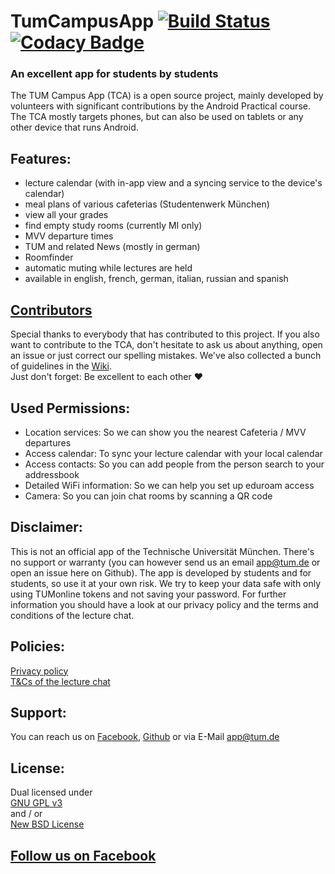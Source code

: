 # TumCampusApp [![Build Status](https://server4.wdkk.de/buildStatus/icon?job=TCA-Android)](https://server4.wdkk.de/job/TCA-Android/) [![Codacy Badge](https://api.codacy.com/project/badge/Grade/01c41ee04d684a11947bfd5216de0b1c)](https://www.codacy.com/app/TCA-Bot/TumCampusApp?utm_source=github.com&amp;utm_medium=referral&amp;utm_content=TCA-Team/TumCampusApp&amp;utm_campaign=Badge_Grade)
### An excellent app for students by students
The TUM Campus App (TCA) is a open source project, mainly developed by volunteers with significant contributions by the Android Practical course. The TCA mostly targets phones, but can also be used on tablets or any other device that runs Android.

## Features:
- lecture calendar (with in-app view and a syncing service to the device's calendar)
- meal plans of various cafeterias (Studentenwerk München)
- view all your grades
- find empty study rooms (currently MI only)
- MVV departure times
- TUM and related News (mostly in german)
- Roomfinder
- automatic muting while lectures are held
- available in english, french, german, italian, russian and spanish

## [Contributors](https://github.com/TCA-Team/TumCampusApp/blob/master/CONTRIBUTORS.md)
Special thanks to everybody that has contributed to this project. If you also want to contribute to the TCA, don't hesitate to ask us about anything, open an issue or just correct our spelling mistakes. We've also collected a bunch of guidelines in the [Wiki](https://github.com/TCA-Team/TumCampusApp/wiki).  
Just don't forget: Be excellent to each other :heart:

## Used Permissions:
+ Location services: So we can show you the nearest Cafeteria / MVV departures
+ Access calendar: To sync your lecture calendar with your local calendar
+ Access contacts: So you can add people from the person search to your addressbook
+ Detailed WiFi information: So we can help you set up eduroam access
+ Camera: So you can join chat rooms by scanning a QR code

## Disclaimer:
This is not an official app of the Technische Universität München. There's no support or warranty (you can however send us an email [app@tum.de](mailto:app@tum.de) or open an issue here on Github). The app is developed by students and for students, so use it at your own risk. We try to keep your data safe with only using TUMonline tokens and not saving your password. For further information you should have a look at our privacy policy and the terms and conditions of the lecture chat.

## Policies:
[Privacy policy](https://app.tum.de/landing/privacy/)  
[T&Cs of the lecture chat](https://app.tum.de/landing/chatterms/)

## Support:
You can reach us on [Facebook](https://www.facebook.com/TUMCampus), [Github](https://github.com/TCA-Team/TumCampusApp) or via E-Mail [app@tum.de](mailto:app@tum.de)

## License:
Dual licensed under  
[GNU GPL v3](http://www.gnu.org/licenses/gpl.html)  
and / or  
[New BSD License](http://www.opensource.org/licenses/bsd-license.php)

## [Follow us on Facebook](https://www.facebook.com/TUMCampus)
